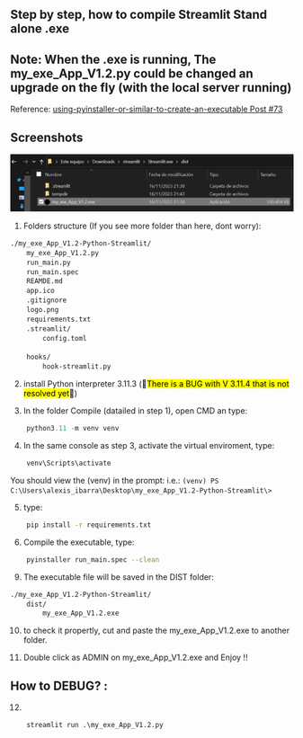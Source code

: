 ﻿## Step by step, how to compile Streamlit Stand alone .exe
## Note: When the .exe is running, The my_exe_App_V1.2.py could be changed an upgrade on the fly (with the local server running)

Reference:
[using-pyinstaller-or-similar-to-create-an-executable Post #73](https://discuss.streamlit.io/t/using-pyinstaller-or-similar-to-create-an-executable/902/73)

## Screenshots
 
![alt text](https://github.com/axisSN01/Streamlit.exe/blob/main/static/Captura.PNG "Logo Title Text 1")




1. Folders structure (If you see more folder than here, dont worry): 
```sh
./my_exe_App_V1.2-Python-Streamlit/
    my_exe_App_V1.2.py
    run_main.py
    run_main.spec
    REAMDE.md
    app.ico
    .gitignore
    logo.png
    requirements.txt
    .streamlit/
        config.toml

    hooks/
        hook-streamlit.py
```

2. install Python interpreter 3.11.3  (🚨<mark>There is a BUG with V 3.11.4 that is not resolved yet</mark>🚨)

3. In the folder Compile (datailed in step 1), open CMD an type: 
```py 
    python3.11 -m venv venv
```
4. In the same console as step 3, activate the virtual enviroment, type:
```sh 
    venv\Scripts\activate
```
You should view the (venv) in the prompt: i.e.: ```(venv) PS C:\Users\alexis_ibarra\Desktop\my_exe_App_V1.2-Python-Streamlit\>```

5. type:  
```sh
    pip install -r requirements.txt
```

6. Compile the executable, type:
```sh
    pyinstaller run_main.spec --clean
```
9. The executable file will be saved in the DIST folder: 
```sh
./my_exe_App_V1.2-Python-Streamlit/
    dist/
        my_exe_App_V1.2.exe
```

10. to check it propertly, cut and paste the my_exe_App_V1.2.exe to another folder.

11. Double click as ADMIN on my_exe_App_V1.2.exe and Enjoy !!


## How to DEBUG? : 

12. 
```
    streamlit run .\my_exe_App_V1.2.py
```

